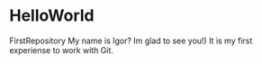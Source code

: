 # HelloWorld
FirstRepository
My name is Igor? Im glad to see you!) 
It is my first experiense to work with Git.
